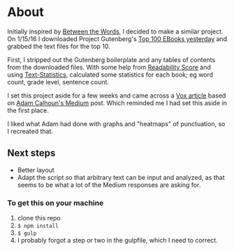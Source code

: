 # About
Initially inspired by [Between the Words](http://www.c82.net/work/?id=347), I decided to make a similar project.  On 1/15/16 I downloaded Project Gutenberg's [Top 100 EBooks yesterday](https://www.gutenberg.org/browse/scores/top) and grabbed the text files for the top 10.

First, I stripped out the Gutenberg boilerplate and any tables of contents from the downloaded files.  With some help from [Readability Score](https://readability-score.com/) and using [Text-Statistics](https://github.com/DaveChild/Text-Statistics), calculated some statistics for each book; eg word count, grade level, sentence count.

I set this project aside for a few weeks and came across a [Vox article](http://www.vox.com/2016/2/17/11036614/punctuation-visualization) based on [Adam Calhoun's Medium](https://medium.com/@neuroecology/punctuation-in-novels-8f316d542ec4#.b572mo5ih) post.  Which reminded me I had set this aside in the first place.  

I liked what Adam had done with graphs and "heatmaps" of punctuation, so I recreated that.  

## Next steps
- Better layout
- Adapt the script so that arbitrary text can be input and analyzed, as that seems to be what a lot of the Medium responses are asking for.

### To get this on your machine
1. clone this repo
2. `$ npm install`
3. `$ gulp`
4. I probably forgot a step or two in the gulpfile, which I need to correct.

